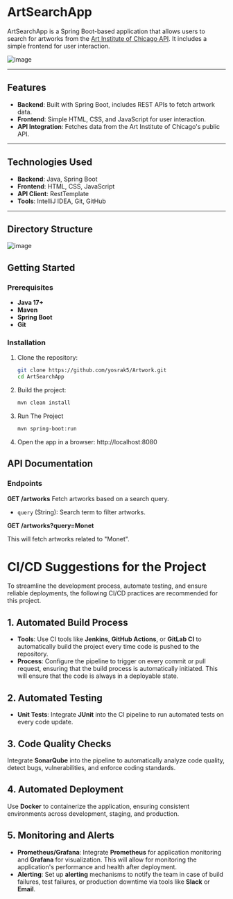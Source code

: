# ArtSearchApp

ArtSearchApp is a Spring Boot-based application that allows users to search for artworks from the [Art Institute of Chicago API](https://api.artic.edu/docs/). It includes a simple frontend for user interaction.


![image](https://github.com/user-attachments/assets/6a4e0b35-64e9-4918-83e0-dc9b2adff633)

---

## Features
- **Backend**: Built with Spring Boot, includes REST APIs to fetch artwork data.
- **Frontend**: Simple HTML, CSS, and JavaScript for user interaction.
- **API Integration**: Fetches data from the Art Institute of Chicago's public API.

---

## Technologies Used
- **Backend**: Java, Spring Boot
- **Frontend**: HTML, CSS, JavaScript
- **API Client**: RestTemplate
- **Tools**: IntelliJ IDEA, Git, GitHub

---

## Directory Structure
![image](https://github.com/user-attachments/assets/066abfc2-b249-44d2-9d0b-5505255edee1)


## Getting Started
### Prerequisites
- **Java 17+**
- **Maven**
- **Spring Boot**
- **Git**

### Installation
1. Clone the repository:
   ```bash
   git clone https://github.com/yosrak5/Artwork.git
   cd ArtSearchApp
     ```
2. Build the project:
    ```bash
   mvn clean install
     ```
3. Run The Project
   ```bash
   mvn spring-boot:run
     ```
4. Open the app in a browser:
   http://localhost:8080
## API Documentation
### Endpoints

**GET /artworks**
Fetch artworks based on a search query.
- `query` (String): Search term to filter artworks.

**GET /artworks?query=Monet**

This will fetch artworks related to "Monet".
# CI/CD Suggestions for the Project

To streamline the development process, automate testing, and ensure reliable deployments, the following CI/CD practices are recommended for this project.

## 1. Automated Build Process
- **Tools**: Use CI tools like **Jenkins**, **GitHub Actions**, or **GitLab CI** to automatically build the project every time code is pushed to the repository.
- **Process**: Configure the pipeline to trigger on every commit or pull request, ensuring that the build process is automatically initiated. This will ensure that the code is always in a deployable state.

## 2. Automated Testing
- **Unit Tests**: Integrate **JUnit** into the CI pipeline to run automated tests on every code update.

## 3. Code Quality Checks
Integrate **SonarQube** into the pipeline to automatically analyze code quality, detect bugs, vulnerabilities, and enforce coding standards.

## 4. Automated Deployment 
Use **Docker** to containerize the application, ensuring consistent environments across development, staging, and production.

## 5. Monitoring and Alerts
- **Prometheus/Grafana**: Integrate **Prometheus** for application monitoring and **Grafana** for visualization. This will allow for monitoring the application's performance and health after deployment.
- **Alerting**: Set up **alerting** mechanisms to notify the team in case of build failures, test failures, or production downtime via tools like **Slack** or **Email**.





